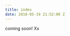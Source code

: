 ```yaml
---
title: index
date: 2018-05-19 21:52:00 Z
---
```


<style>
  body {
    background-image: url('https://github.com/monkeymovement/mm/blob/master/_uploads/MonkeyMovement_ProductInsert.jpg');
    background-size: cover;
  }
</style>

coming soon! Xx